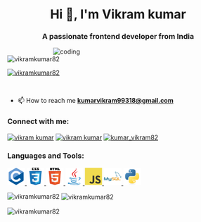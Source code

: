 <h1 align="center">Hi 👋, I'm Vikram kumar</h1>
<h3 align="center">A passionate frontend developer from India</h3>
<img align="right" alt="coding" width="400" src="![140866485-8fb1c876-9a8f-4d6a-98dc-08c4981eaf70](https://github.com/user-attachments/assets/025144aa-3d58-4a85-a9a6-4b32cde85f18)


<p align="left"> <img src="https://komarev.com/ghpvc/?username=vikramkumar82&label=Profile%20views&color=0e75b6&style=flat" alt="vikramkumar82" /> </p>

<p align="left"> <a href="https://github.com/ryo-ma/github-profile-trophy"><img src="https://github-profile-trophy.vercel.app/?username=vikramkumar82" alt="vikramkumar82" /></a> </p>

<p align="left"> <a href="https://twitter.com/" target="blank"><img src="https://img.shields.io/twitter/follow/?logo=twitter&style=for-the-badge" alt="" /></a> </p>

- 📫 How to reach me **kumarvikram99318@gmail.com**

<h3 align="left">Connect with me:</h3>
<p align="left">
<a href="https://linkedin.com/in/vikram kumar" target="blank"><img align="center" src="https://raw.githubusercontent.com/rahuldkjain/github-profile-readme-generator/master/src/images/icons/Social/linked-in-alt.svg" alt="vikram kumar" height="30" width="40" /></a>
<a href="https://fb.com/vikram kumar" target="blank"><img align="center" src="https://raw.githubusercontent.com/rahuldkjain/github-profile-readme-generator/master/src/images/icons/Social/facebook.svg" alt="vikram kumar" height="30" width="40" /></a>
<a href="https://instagram.com/kumar_vikram82" target="blank"><img align="center" src="https://raw.githubusercontent.com/rahuldkjain/github-profile-readme-generator/master/src/images/icons/Social/instagram.svg" alt="kumar_vikram82" height="30" width="40" /></a>
</p>

<h3 align="left">Languages and Tools:</h3>
<p align="left"> <a href="https://www.cprogramming.com/" target="_blank" rel="noreferrer"> <img src="https://raw.githubusercontent.com/devicons/devicon/master/icons/c/c-original.svg" alt="c" width="40" height="40"/> </a> <a href="https://www.w3schools.com/css/" target="_blank" rel="noreferrer"> <img src="https://raw.githubusercontent.com/devicons/devicon/master/icons/css3/css3-original-wordmark.svg" alt="css3" width="40" height="40"/> </a> <a href="https://www.w3.org/html/" target="_blank" rel="noreferrer"> <img src="https://raw.githubusercontent.com/devicons/devicon/master/icons/html5/html5-original-wordmark.svg" alt="html5" width="40" height="40"/> </a> <a href="https://www.java.com" target="_blank" rel="noreferrer"> <img src="https://raw.githubusercontent.com/devicons/devicon/master/icons/java/java-original.svg" alt="java" width="40" height="40"/> </a> <a href="https://developer.mozilla.org/en-US/docs/Web/JavaScript" target="_blank" rel="noreferrer"> <img src="https://raw.githubusercontent.com/devicons/devicon/master/icons/javascript/javascript-original.svg" alt="javascript" width="40" height="40"/> </a> <a href="https://www.mysql.com/" target="_blank" rel="noreferrer"> <img src="https://raw.githubusercontent.com/devicons/devicon/master/icons/mysql/mysql-original-wordmark.svg" alt="mysql" width="40" height="40"/> </a> <a href="https://www.python.org" target="_blank" rel="noreferrer"> <img src="https://raw.githubusercontent.com/devicons/devicon/master/icons/python/python-original.svg" alt="python" width="40" height="40"/> </a> </p>

<p><img align="left" src="https://github-readme-stats.vercel.app/api/top-langs?username=vikramkumar82&show_icons=true&locale=en&layout=compact" alt="vikramkumar82" /></p>

<p>&nbsp;<img align="center" src="https://github-readme-stats.vercel.app/api?username=vikramkumar82&show_icons=true&locale=en" alt="vikramkumar82" /></p>

<p><img align="center" src="https://github-readme-streak-stats.herokuapp.com/?user=vikramkumar82&" alt="vikramkumar82" /></p>
